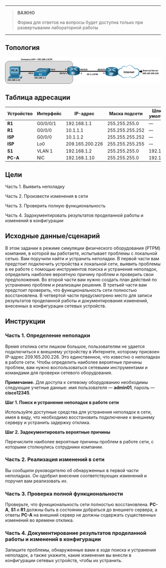 
---

> **ВАЖНО**
> 
> Форма для ответов на вопросы будет доступна только при развертывании лабораторной работы 

---

## Топология

![This topology has one PC, two routers and 1 switch. PC-A is connected to S1 F0/6. Switch S1 F0/5 is connected to router R1 G0/0/1. Router R1 g0/0/0 is connected to ISP G0/0/0. Router ISP G0/0/1 is connected to an External Server via the Internet.](./assets/topology.png)

## Таблица адресации

| Устройство | Интерфейс | IP-адрес        | Маска подсети   | Шлюз по умолчанию |
|------------|-----------|-----------------|-----------------|-------------------|
| **R1**     | G0/0/0/1  | 192.168.1.1     | 255.255.255.0   | —                 |
| **R1**     | G0/0/0    | 10.1.1.1        | 255.255.255.252 | —                 |
| **ISP**    | G0/0/0    | 10.1.1.2        | 255.255.255.252 | —                 |
| **ISP**    | Lo0       | 209.165.200.226 | 255.255.255.255 | —                 |
| **S1**     | VLAN 1    | 192.168.1.2     | 255.255.255.0   | 192.168.1.1       |
| **PC-A**   | NIC       | 192.168.1.10    | 255.255.255.0   | 192.168.1.1       |

## Цели

Часть 1. Выявить неполадку

Часть 2. Произвести изменения в сети

Часть 3. Проверить полную функциональность

Часть 4. Задокументировать результатов проделанной работы и изменений в конфигурации

## Исходные данные/сценарий

В этом задании в режиме симуляции физического оборудования (PTPM) компания, в которой вы работаете, испытывает проблемы с локальной сетью. Вам поручили найти и устранить неполадки. В первой части вам предстоит подключить устройства к локальной сети, выявить проблемы в ее работе с помощью инструментов поиска и устранения неполадок, определить наиболее вероятную причину проблем и проверить свои предположения.
Во второй части вам нужно создать план действий по устранению проблем и реализации решения.
В третьей части вам предстоит проверить, что функциональность сети полностью восстановлена.
В четвертой части предусмотрено место для записи результатов проделанной работы и документирования изменений, внесенных в конфигурации сетевых устройств.

## Инструкции

### Часть 1. Определение неполадки

Время отклика сети лишком большое, пользователям не удается подключиться к внешнему устройству в Интернете, которому присвоен IP-адрес 209.165.200.226. Это единственное, что известно о неполадках в работе сети. Чтобы определить наиболее вероятные причины проблем, вам нужно воспользоваться сетевыми инструментами и командами для проверки сетевого оборудования.

**Примечание.** Для доступа к сетевому оборудованию необходимы следующие учетные данные: имя пользователя — **admin01**, пароль — **cisco12345**.

**Шаг 1. Поиск и устранение неполадок в работе сети**

Используйте доступные средства для устранения неполадок в сети, имея в виду, что необходимо восстановить подключение к внешнему серверу и устранить задержку отклика.

**Шаг 2. Задокументировать вероятные причины**

Перечислите наиболее вероятные причины проблем в работе сети, с которыми столкнулись сотрудники компании.

### Часть 2. Реализация изменений в сети

Вы сообщили руководителю об обнаруженных в первой части неполадках. Он одобрил внесение соответствующих изменений и поручил вам реализовать их.

### Часть 3. Проверка полной функциональности

Проверьте, что функциональность сети полностью восстановлена. **PC-A**, **S1** и **R1** должны быть в состоянии добраться до внешнего сервера, а ответы **PC-A** на внешний сервер не должны содержать существенных изменений во времени отклика.

### Часть 4. Документирование результатов проделанной работы и изменений в конфигурации

Запишите проблемы, обнаруженные вами в ходе поиска и устранения неполадок, а также укажите, какие изменения вы внесли в конфигурации сетевых устройств, чтобы их устранить.

<!-- [Скачать файл Packet Tracer для локального запуска](./assets/17.7.7-lab.pka) -->
